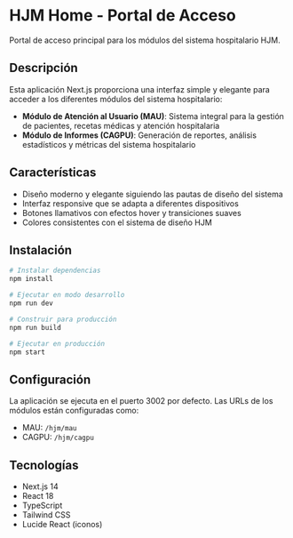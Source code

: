 # HJM Home - Portal de Acceso

Portal de acceso principal para los módulos del sistema hospitalario HJM.

## Descripción

Esta aplicación Next.js proporciona una interfaz simple y elegante para acceder a los diferentes módulos del sistema hospitalario:

- **Módulo de Atención al Usuario (MAU)**: Sistema integral para la gestión de pacientes, recetas médicas y atención hospitalaria
- **Módulo de Informes (CAGPU)**: Generación de reportes, análisis estadísticos y métricas del sistema hospitalario

## Características

- Diseño moderno y elegante siguiendo las pautas de diseño del sistema
- Interfaz responsive que se adapta a diferentes dispositivos
- Botones llamativos con efectos hover y transiciones suaves
- Colores consistentes con el sistema de diseño HJM

## Instalación

```bash
# Instalar dependencias
npm install

# Ejecutar en modo desarrollo
npm run dev

# Construir para producción
npm run build

# Ejecutar en producción
npm start
```

## Configuración

La aplicación se ejecuta en el puerto 3002 por defecto. Las URLs de los módulos están configuradas como:

- MAU: `/hjm/mau`
- CAGPU: `/hjm/cagpu`

## Tecnologías

- Next.js 14
- React 18
- TypeScript
- Tailwind CSS
- Lucide React (iconos)
